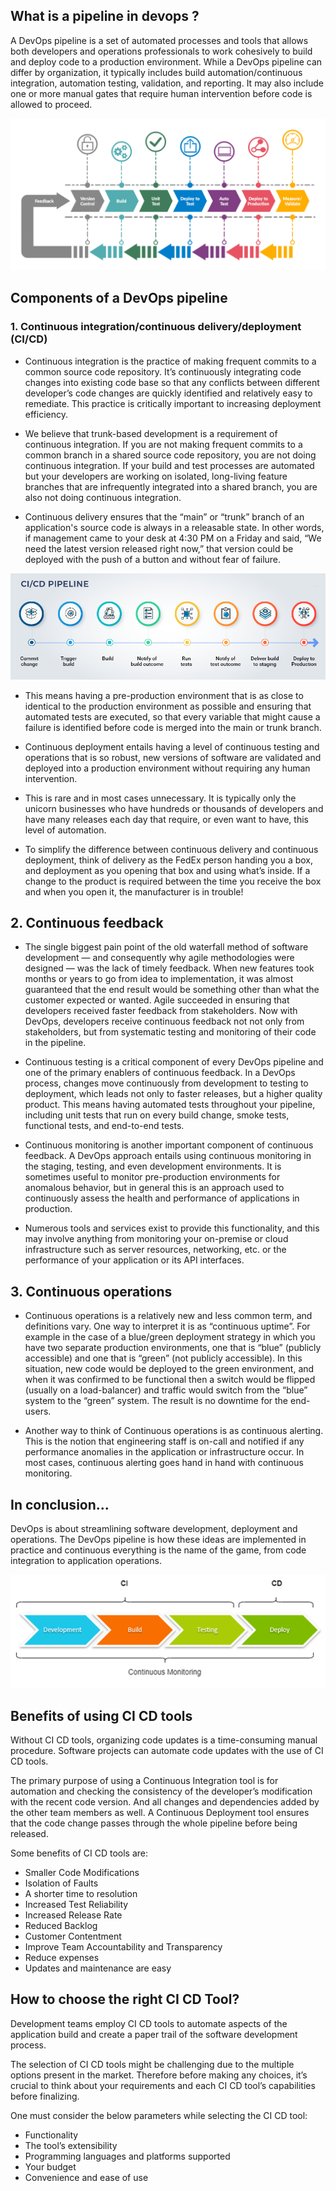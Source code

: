 ## What is a pipeline in devops ?

A DevOps pipeline is a set of automated processes and tools that allows both developers and operations professionals to work cohesively to build and deploy code to a production environment. While a DevOps pipeline can differ by organization, it typically includes build automation/continuous integration, automation testing, validation, and reporting. It may also include one or more manual gates that require human intervention before code is allowed to proceed.

![](Images/d1.png)

## Components of a DevOps pipeline

### 1. Continuous integration/continuous delivery/deployment (CI/CD)


- Continuous integration is the practice of making frequent commits to a common source code repository. It’s continuously integrating code changes into existing code base so that any conflicts between different developer’s code changes are quickly identified and relatively easy to remediate. This practice is critically important to increasing deployment efficiency. 

- We believe that trunk-based development is a requirement of continuous integration. If you are not making frequent commits to a common branch in a shared source code repository, you are not doing continuous integration. If your build and test processes are automated but your developers are working on isolated, long-living feature branches that are infrequently integrated into a shared branch, you are also not doing continuous integration. 

- Continuous delivery ensures that the “main” or “trunk” branch of an application's source code is always in a releasable state. In other words, if management came to your desk at 4:30 PM on a Friday and said, “We need the latest version released right now,” that version could be deployed with the push of a button and without fear of failure.

![](Images/d3.png)

- This means having a pre-production environment that is as close to identical to the production environment as possible and ensuring that automated tests are executed, so that every variable that might cause a failure is identified before code is merged into the main or trunk branch.   

- Continuous deployment entails having a level of continuous testing and operations that is so robust, new versions of software are validated and deployed into a production environment without requiring any human intervention.

- This is rare and in most cases unnecessary. It is typically only the unicorn businesses who have hundreds or thousands of developers and have many releases each day that require, or even want to have, this level of automation. 

- To simplify the difference between continuous delivery and continuous deployment, think of delivery as the FedEx person handing you a box, and deployment as you opening that box and using what’s inside. If a change to the product is required between the time you receive the box and when you open it, the manufacturer is in trouble!

## 2. Continuous feedback

- The single biggest pain point of the old waterfall method of software development — and consequently why agile methodologies were designed — was the lack of timely feedback. When new features took months or years to go from idea to implementation, it was almost guaranteed that the end result would be something other than what the customer expected or wanted. Agile succeeded in ensuring that developers received faster feedback from stakeholders. Now with DevOps, developers receive continuous feedback not not only from stakeholders, but from systematic testing and monitoring of their code in the pipeline.  

- Continuous testing is a critical component of every DevOps pipeline and one of the primary enablers of continuous feedback. In a DevOps process, changes move continuously from development to testing to deployment, which leads not only to faster releases, but a higher quality product. This means having automated tests throughout your pipeline, including unit tests that run on every build change, smoke tests, functional tests, and end-to-end tests.  

- Continuous monitoring is another important component of continuous feedback. A DevOps approach entails using continuous monitoring in the staging, testing, and even development environments. It is sometimes useful to monitor pre-production environments for anomalous behavior, but in general this is an approach used to continuously assess the health and performance of applications in production. 

- Numerous tools and services exist to provide this functionality, and this may involve anything from monitoring your on-premise or cloud infrastructure such as server resources, networking, etc. or the performance of your application or its API interfaces.

## 3. Continuous operations
- Continuous operations is a relatively new and less common term, and definitions vary. One way to interpret it is as “continuous uptime”. For example in the case of a blue/green deployment strategy in which you have two separate production environments, one that is “blue” (publicly accessible) and one that is “green” (not publicly accessible). In this situation, new code would be deployed to the green environment, and when it was confirmed to be functional then a switch would be flipped (usually on a load-balancer) and traffic would switch from the “blue” system to the “green” system. The result is no downtime for the end-users. 

- Another way to think of Continuous operations is as continuous alerting. This is the notion that engineering staff is on-call and notified if any performance anomalies in the application or infrastructure occur. In most cases, continuous alerting goes hand in hand with continuous monitoring.

## In conclusion...
DevOps is about streamlining software development, deployment and operations. The DevOps pipeline is how these ideas are implemented in practice and continuous everything is the name of the game, from code integration to application operations. 

![](Images/d2.png)


## Benefits of using CI CD tools
Without CI CD tools, organizing code updates is a time-consuming manual procedure. Software projects can automate code updates with the use of CI CD tools.

The primary purpose of using a Continuous Integration tool is for automation and checking the consistency of the developer’s modification with the recent code version. And all changes and dependencies added by the other team members as well. A Continuous Deployment tool ensures that the code change passes through the whole pipeline before being released. 

Some benefits of CI CD tools are:

- Smaller Code Modifications
- Isolation of Faults
- A shorter time to resolution
- Increased Test Reliability
- Increased Release Rate
- Reduced Backlog
- Customer Contentment
- Improve Team Accountability and Transparency
- Reduce expenses
- Updates and maintenance are easy

## How to choose the right CI CD Tool?

Development teams employ CI CD tools to automate aspects of the application build and create a paper trail of the software development process. 

The selection of CI CD tools might be challenging due to the multiple options present in the market. Therefore before making any choices, it’s crucial to think about your requirements and each CI CD tool’s capabilities before finalizing.

One must consider the below parameters while selecting the CI CD tool:

- Functionality
- The tool’s extensibility
- Programming languages and platforms supported
- Your budget
- Convenience and ease of use